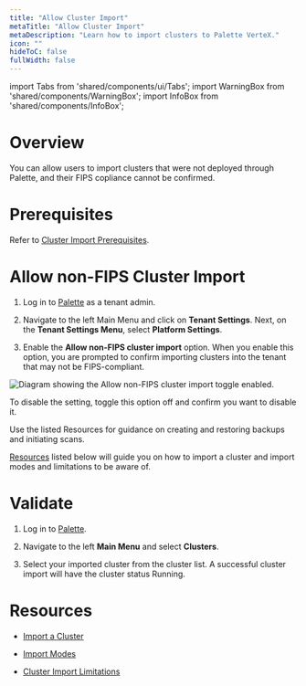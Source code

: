 ```yaml
---
title: "Allow Cluster Import"
metaTitle: "Allow Cluster Import"
metaDescription: "Learn how to import clusters to Palette VerteX."
icon: ""
hideToC: false
fullWidth: false
---
```


import Tabs from 'shared/components/ui/Tabs';
import WarningBox from 'shared/components/WarningBox';
import InfoBox from 'shared/components/InfoBox';


# Overview

You can allow users to import clusters that were not deployed through Palette, and their FIPS copliance cannot be confirmed.

# Prerequisites


Refer to [Cluster Import Prerequisites](/clusters/imported-clusters/cluster-import#prerequisites).


# Allow non-FIPS Cluster Import


1. Log in to [Palette](https://console.spectrocloud.com/) as a tenant admin.


2. Navigate to the left Main Menu and click on **Tenant Settings**. Next, on the **Tenant Settings Menu**, select **Platform Settings**.


3. Enable the **Allow non-FIPS cluster import** option. When you enable this option, you are prompted to confirm importing clusters into the tenant that may not be FIPS-compliant.

![Diagram showing the Allow non-FIPS cluster import toggle enabled.](/vertex_use-non-fips-settings_nonFips-cluster-import.png)

To disable the setting, toggle this option off and confirm you want to disable it.

Use the listed Resources for guidance on creating and restoring backups and initiating scans. 

[Resources](/vertex/enable-non-fips-settings/allow-cluster-import#resources) listed below will guide you on how to import a cluster and import modes and limitations to be aware of. 

# Validate

1. Log in to [Palette](https://console.spectrocloud.com/).


2. Navigate to the left **Main Menu** and select **Clusters**.


3. Select your imported cluster from the cluster list. A successful cluster import will have the cluster status Running.


# Resources

- [Import a Cluster](/clusters/imported-clusters/cluster-import)


- [Import Modes](/clusters/imported-clusters#importmodes)


- [Cluster Import Limitations](/clusters/imported-clusters#limitations)


